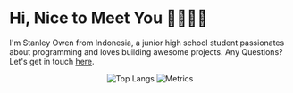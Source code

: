 # __Hi, Nice to Meet You 👋👨🏽‍💻__

I'm Stanley Owen from Indonesia, a junior high school student passionates about programming and loves building awesome projects. Any Questions? Let's get in touch [here](https://stanleyowen.github.io/contact/).

<div align = 'center'>

<img src = "https://github-readme-stats.vercel.app/api/top-langs/?username=stanleyowen&langs_count=8" alt = "Top Langs">
<img src = "https://metrics.lecoq.io/stanleyowen?template=classic&config.timezone=Asia%2FJakarta" alt = "Metrics">

</div>